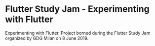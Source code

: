 # Flutter Study Jam - Experimenting with Flutter
Experimenting with Flutter. Project borned during the Flutter Study Jam organized by GDG Milan on 8 June 2019.
